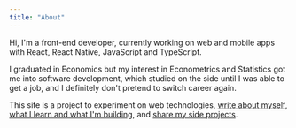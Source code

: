```yaml
---
title: "About"
---
```


Hi, I'm a front-end developer, currently working on web and mobile apps with
React, React Native, JavaScript and TypeScript.

I graduated in Economics but my interest in Econometrics and Statistics got me
into software development, which studied on the side until I was able
to get a job, and I definitely don't pretend to switch career again.

This site is a project to experiment on web technologies, [write about myself,
what I learn and what I'm building](/posts), and [share my side
projects](/projects).
